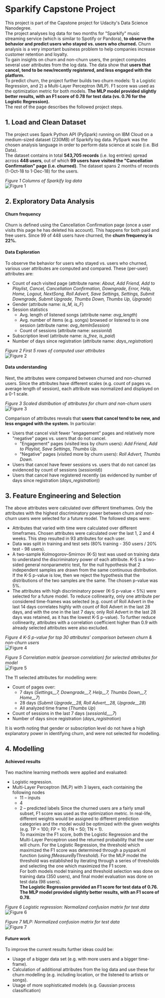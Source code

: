 # Sparkify Capstone Project
This project is part of the Capstone project for Udacity's Data Science Nanodegree.<br>
The project analyses log data for two months for "Sparkify" music streaming service (which is similar to Spotify or Pandora), **to observe the behavior and predict users who stayed vs. users who churned.** Churn analysis is a very important business problem to help companies increase customer retention and loyalty.<br>
To gain insights on churn and non-churn users, the project computes several user attributes from the log data. The data show that **users that cancel, tend to be new/recently registered, and less engaged with the platform.**<br>
To predict churn, the project further builds two churn models: 1) a Logistic Regression, and 2) a Multi-Layer Perceptron (MLP). F1 score was used as the optimization metric for both models. **The MLP model provided slightly better results, with an F1 score of 0.78 for test data (vs. 0.76 for the Logistic Regression).**<br>
The rest of the page describes the followed project steps.

## 1. Load and Clean Dataset
The project uses Spark Python API (PySpark) running on IBM Cloud on a medium-sized dataset (230MB) of Sparkify log data. PySpark was the chosen analysis language in order to perform data science at scale (i.e. Bid Data).<br>
The dataset contains in total **543,705 records** (i.e. log entries) spread across **448 users**, out of which **99 users have visited the "Cancellation Confirmation" page (i.e. churned)**. The dataset spans 2 months of records (1-Oct-18 to 1-Dec-18) for the users.<br>

*Figure 1 Columns of Sparkify log data*<br>
![Figure 1](/Blog_figures/1.png)

## 2. Exploratory Data Analysis
#### Churn frequency
Churn is defined using the Cancellation Confirmation page (once a user visits this page he has deleted his account). This happens for both paid and free users. Since 99 of 448 users have churned, the **churn frequency is 22%.**<br>
#### Data Exploration
To observe the behavior for users who stayed vs. users who churned, various user attributes are computed and compared. These (per-user) attributes are:
* Count of each visited page (attribute name: *About, Add Friend, Add to Playlist, Cancel, Cancellation Confirmation, Downgrade, Error, Help, Home, Logout, NextSong, Roll Advert, Save Settings, Settings, Submit Downgrade, Submit Upgrade, Thumbs Down, Thumbs Up, Upgrade*)
* Gender (attribute name: *is_M, is_F*)
* Session statistics
	* Avg. length of listened songs (attribute name: *avg_length*)
	* Avg. number of items (e.g. songs) browsed or listened to in one session (attribute name: *avg_itemInSession*)
	* Count of sessions (attribute name: *sessionId*)
* Subscription level (attribute name: *is_free, is_paid*)
* Number of days since registration (attribute name: *days_registration*)

*Figure 2 First 5 rows of computed user attributes*<br>
![Figure 2](/Blog_figures/2.png)
#### Data understanding
Next, the attributes were compared between churned and non-churned users. Since the attributes have different scales (e.g. count of pages vs. average length of session), each attribute was normalized and displayed on a 0-1 scale.<br>

*Figure 3 Scaled distribution of attributes for churn and non-churn users*<br>
![Figure 3](/Blog_figures/3.png)

Comparison of attributes reveals that **users that cancel tend to be new, and less engaged with the system.** In particular:
* Users that cancel visit fewer "engagement" pages and relatively more "negative" pages vs. users that do not cancel.
	* "Engagement" pages (visited less by churn users): *Add Friend, Add to Playlist, Save Settings, Thumbs Up.*
	* "Negative" pages (visited more by churn users): *Roll Advert, Thumbs Down.*
* Users that cancel have fewer sessions vs. users that do not cancel (as evidenced by count of sessions (*sessionId*))
* Users that cancel have registered recently (as evidenced by number of days since registration (*days_registration*))

## 3. Feature Engineering and Selection
The above attributes were calculated over different timeframes. Only the attributes with the highest discriminatory power between churn and non-churn users were selected for a future model. The followed steps were:
* Attributes that varied with time were calculated over different timeframes. Chosen attributes were calculated over the last 1, 2 and 4 weeks. This step resulted in 93 attributes for each user.
* Data was split in training and test sets (80% training - 350 users / 20% test - 98 users).
* A two-sample Kolmogorov–Smirnov (K-S) test was used on training data to understand the discriminatory power of each attribute. K-S is a two-sided general nonparametric test, for the null hypothesis that 2 independent samples are drawn from the same continuous distribution. If the K-S p-value is low, then we reject the hypothesis that the distributions of the two samples are the same. The chosen p-value was 5%.
* The attributes with high discriminatory power (K-S p-value < 5%) were selected for a future model. To reduce collinearity, only one attribute per considered time-frames was selected (e.g. count of Roll Advert in the last 14 days correlates highly with count of Roll Advert in the last 28 days, and with the one in the last 7 days; only Roll Advert in the last 28 days was retained, as it has the lowest K-S p-value). To further reduce collinearity, attributes with a correlation coefficient higher than 0.9 with already selected attributes were also excluded.

*Figure 4 K-S p-value for top 30 attributes’ comparison between churn & non-churn users*<br>
![Figure 4](/Blog_figures/4.png)
 
*Figure 5 Correlation matrix (pearson correlation) for selected attributes for model*<br>
![Figure 5](/Blog_figures/5.png)

The 11 selected attributes for modelling were:
* Count of pages over:
	* 7 days (*Settings__7, Downgrade__7, Help__7, Thumbs Down__7, Home__7*)
	* 28 days (*Submit Upgrade__28, Roll Advert__28, Upgrade__28*)
	* All analyzed time frame (*Thumbs Up*)
* Count of sessions in the last 7 days (*sessionId___7*)
* Number of days since registration (*days_registration*)

It is worth noting that gender or subscription level do not have a high explanatory power in identifying churn, and were not selected for modelling.

## 4. Modelling
#### Achieved results
Two machine learning methods were applied and evaluated:
* Logistic regression.
* Multi-Layer Perceptron (MLP) with 3 layers, each containing the following nodes
	* 11 – inputs
	* 4
	* 2 – predicted labels
Since the churned users are a fairly small subset, F1 score was used as the optimization metric. In real-life, different weights would be assigned to different prediction categories and the model would be optimized with the given weights (e.g. TP = 100; FP = 10; FN = 50; TN = 1).<br>
To maximize the F1 score, both the Logistic Regression and the Multi-Layer Perceptron used the returned probability that the user will churn. For the Logistic Regression, the threshold which maximized the F1 score was determined through a pyspark.ml function (using *fMeasureByThreshold*). For the MLP model the threshold was established by iterating through a series of thresholds and selecting the one which maximized the F1 score.<br>
For both models model training and threshold selection was done on training data (350 users), and final model evaluation was done on test data (98 users).<br>
**The Logistic Regression provided an F1 score for test data of 0.76. The MLP model provided slightly better results, with an F1 score of 0.78.**<br>

*Figure 6 Logistic regression: Normalized confusion matrix for test data*<br>
![Figure 6](/Blog_figures/6.png)

*Figure 7 MLP: Normalized confusion matrix for test data*<br>
![Figure 7](/Blog_figures/7.png)

#### Future work
To improve the current results further ideas could be:
* Usage of a bigger data set (e.g. with more users and a bigger time-frame).
* Calculation of additional attributes from the log data and use these for churn modelling (e.g. including location, or the listened to artists or songs).
* Usage of more sophisticated models (e.g. Gaussian process classification)
